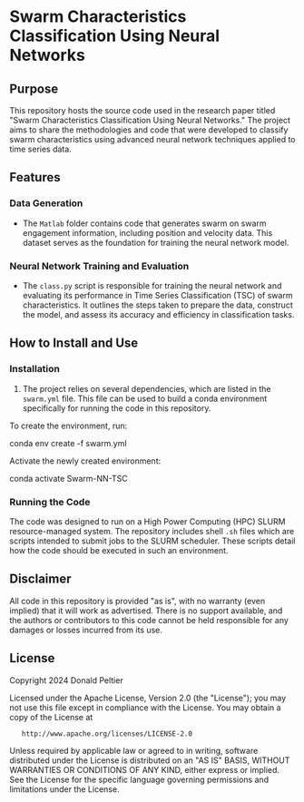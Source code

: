 # Swarm Characteristics Classification Using Neural Networks

## Purpose
This repository hosts the source code used in the research paper titled "Swarm Characteristics Classification Using Neural Networks." The project aims to share the methodologies and code that were developed to classify swarm characteristics using advanced neural network techniques applied to time series data.

## Features

### Data Generation
- The `Matlab` folder contains code that generates swarm on swarm engagement information, including position and velocity data. This dataset serves as the foundation for training the neural network model.

### Neural Network Training and Evaluation
- The `class.py` script is responsible for training the neural network and evaluating its performance in Time Series Classification (TSC) of swarm characteristics. It outlines the steps taken to prepare the data, construct the model, and assess its accuracy and efficiency in classification tasks.

## How to Install and Use

### Installation
1. The project relies on several dependencies, which are listed in the `swarm.yml` file. This file can be used to build a conda environment specifically for running the code in this repository.
   
To create the environment, run:

conda env create -f swarm.yml

Activate the newly created environment:

conda activate Swarm-NN-TSC


### Running the Code
The code was designed to run on a High Power Computing (HPC) SLURM resource-managed system. The repository includes shell `.sh` files which are scripts intended to submit jobs to the SLURM scheduler. These scripts detail how the code should be executed in such an environment.

## Disclaimer
All code in this repository is provided "as is", with no warranty (even implied) that it will work as advertised. There is no support available, and the authors or contributors to this code cannot be held responsible for any damages or losses incurred from its use.

## License
Copyright 2024 Donald Peltier

   Licensed under the Apache License, Version 2.0 (the "License");
   you may not use this file except in compliance with the License.
   You may obtain a copy of the License at

       http://www.apache.org/licenses/LICENSE-2.0

   Unless required by applicable law or agreed to in writing, software
   distributed under the License is distributed on an "AS IS" BASIS,
   WITHOUT WARRANTIES OR CONDITIONS OF ANY KIND, either express or implied.
   See the License for the specific language governing permissions and
   limitations under the License.

